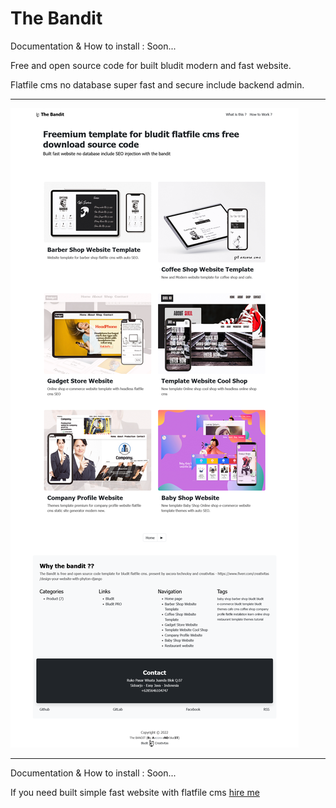 # The Bandit

Documentation & How to install : Soon...

Free and open source code for built bludit modern and fast website.

Flatfile cms no database super fast and secure include backend admin.

--------


![Free download modern cms](https://github.com/mesinkasir/the-bandit/raw/main/screen.png)


--------

Documentation & How to install : Soon...

If you need built simple fast website with flatfile cms [hire me](https://www.fiverr.com/creativitas/design-your-website-with-phyton-django)